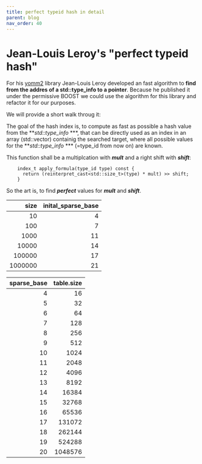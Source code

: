 ```yaml
---
title: perfect typeid hash in detail
parent: blog
nav_order: 40
---
```


# Jean-Louis Leroy's "perfect typeid hash"

For his [yomm2](https://github.com/jll63/yomm2) library Jean-Louis Leroy developed an fast algorithm to **find from the addres of a std::type_info to a pointer**.
Because he published it under the permissive BOOST we could use the algorithm for this library and refactor it for our purposes.

We will provide a short walk throug  it:

The goal of the hash index is, to compute as fast as possible a hash value from the ***std::type_info* ***, that can be directly used as an index in an array (std::vector) containig the searched target, where all possible values for the ***std::type_info* *** (=type_id from now on) are known.

This function shall be a multiplcation with ***mult*** and a right shift with ***shift***:
```
    index_t apply_formula(type_id type) const {
      return (reinterpret_cast<std::size_t>(type) * mult) >> shift;
    }
```
So the art is, to find ***perfect*** values for ***mult*** and ***shift***.

| size    | inital_sparse_base | 
| ----: | -------------------: |
| 10 | 4 |
| 100 | 7 |
| 1000 | 11 |
| 10000 | 14 |
| 100000 | 17 |
| 1000000 | 21 |

| sparse_base | table.size |
| ----: | -------------: |
 | 4 | 16 |
 | 5 | 32 |
 | 6 | 64 |
 | 7 | 128 |
 | 8 | 256 |
 | 9 | 512 |
 | 10 | 1024 |
 | 11 | 2048 |
 | 12 | 4096 |
 | 13 | 8192 |
 | 14 | 16384 |
 | 15 | 32768 |
 | 16 | 65536 |
 | 17 | 131072 |
 | 18 | 262144 |
 | 19 | 524288 |
 | 20 | 1048576 |


